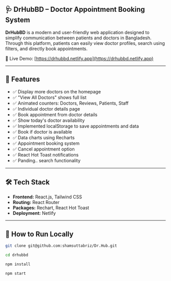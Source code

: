## 🩺 DrHubBD – Doctor Appointment Booking System

**DrHubBD** is a modern and user-friendly web application designed to simplify communication between patients and doctors in Bangladesh. Through this platform, patients can easily view doctor profiles, search using filters, and directly book appointments.

🔗 Live Demo: [https://drhubbd.netlify.app](https://drhubbd.netlify.app)

---

## 📌 Features

- ✅ Display more doctors on the homepage
- ✅ "View All Doctors" shows full list
- ✅ Animated counters: Doctors, Reviews, Patients, Staff
- ✅ Individual doctor details page
- ✅ Book appointment from doctor details
- ✅ Show today's doctor availability
- ✅ Implemented localStorage to save appointments and data
- ✅ Book if doctor is available
- ✅ Data charts using Recharts
- ✅ Appointment booking system
- ✅ Cancel appointment option
- ✅ React Hot Toast notifications
- ✅ Panding.. search functionality


---

## 🛠 Tech Stack

- **Frontend:** React.js, Tailwind CSS
- **Routing:** React Router
- **Packages:** Rechart, React Hot Toast
- **Deployment:** Netlify

---

## 🚀 How to Run Locally

```bash
git clone git@github.com:shamsuttabriz/Dr.Hub.git
```
```bash
cd drhubbd
```
```bash
npm install
```
```bash
npm start
```

